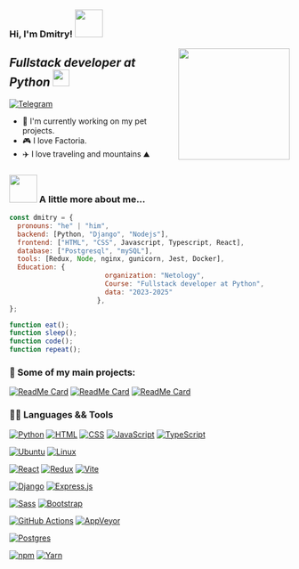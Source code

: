 
<h3> Hi, I'm Dmitry!
<img src="https://media.giphy.com/media/mGcNjsfWAjY5AEZNw6/giphy.gif" width="50">
</h3>
<img align='right' src="https://i.pinimg.com/originals/ed/ec/57/edec57b70e496d6310c0ba533909acb2.gif" width="200" border-radius="50%">
<h2>
<em>Fullstack developer at Python
<img src="https://media.giphy.com/media/WUlplcMpOCEmTGBtBW/giphy.gif" width="30"></em>
</h2>

[![Telegram](https://img.shields.io/badge/Telegram-2CA5E0?logo=telegram&logoColor=white)](https://t.me/dmi_gwa)

- :dart: I'm currently working on my pet projects.
- :video_game: I love Factoria.
- :airplane: I love traveling and mountains :mountain:


### <img src="https://media.giphy.com/media/VgCDAzcKvsR6OM0uWg/giphy.gif" width="50"> A little more about me...  

```javascript
const dmitry = {
  pronouns: "he" | "him",
  backend: [Python, "Django", "Nodejs"],
  frontend: ["HTML", "CSS", Javascript, Typescript, React],
  database: ["Postgresql", "mySQL"],
  tools: [Redux, Node, nginx, gunicorn, Jest, Docker],
  Education: {
                        organization: "Netology",
                        Course: "Fullstack developer at Python",
                        data: "2023-2025"
                      },
};

function eat();
function sleep();
function code();
function repeat();
```

### 🚀 Some of my main projects:

[![ReadMe Card](https://github-readme-stats.vercel.app/api/pin/?username=dim4ik1985&repo=myCloud)](https://github.com/dim4ik1985/myCloud)
[![ReadMe Card](https://github-readme-stats.vercel.app/api/pin/?username=dim4ik1985&repo=films-search)](https://github.com/dim4ik1985/films-search)
[![ReadMe Card](https://github-readme-stats.vercel.app/api/pin/?username=dim4ik1985&repo=note_flow)](https://github.com/dim4ik1985/note_flow)



### 👩‍💻 Languages && Tools
[![Python](https://img.shields.io/badge/Python-3776AB?logo=python&logoColor=fff)](#)
[![HTML](https://img.shields.io/badge/HTML-%23E34F26.svg?logo=html5&logoColor=white)](#)
[![CSS](https://img.shields.io/badge/CSS-1572B6?logo=css3&logoColor=fff)](#)
[![JavaScript](https://img.shields.io/badge/JavaScript-F7DF1E?logo=javascript&logoColor=000)](#)
[![TypeScript](https://img.shields.io/badge/TypeScript-3178C6?logo=typescript&logoColor=fff)](#)

[![Ubuntu](https://img.shields.io/badge/Ubuntu-E95420?logo=ubuntu&logoColor=white)](#)
[![Linux](https://img.shields.io/badge/Linux-FCC624?logo=linux&logoColor=black)](#)

[![React](https://img.shields.io/badge/React-%2320232a.svg?logo=react&logoColor=%2361DAFB)](#)
[![Redux](https://img.shields.io/badge/Redux-764ABC?logo=redux&logoColor=fff)](#)
[![Vite](https://img.shields.io/badge/Vite-646CFF?logo=vite&logoColor=fff)](#)

[![Django](https://img.shields.io/badge/Django-%23092E20.svg?logo=django&logoColor=white)](#)
[![Express.js](https://img.shields.io/badge/Express.js-%23404d59.svg?logo=express&logoColor=%2361DAFB)](#)

[![Sass](https://img.shields.io/badge/Sass-C69?logo=sass&logoColor=fff)](#)
[![Bootstrap](https://img.shields.io/badge/Bootstrap-7952B3?logo=bootstrap&logoColor=fff)](#)

[![GitHub Actions](https://img.shields.io/badge/GitHub_Actions-2088FF?logo=github-actions&logoColor=white)](#)
[![AppVeyor](https://img.shields.io/badge/AppVeyor-00B3E0?logo=appveyor&logoColor=fff)](#)

[![Postgres](https://img.shields.io/badge/Postgres-%23316192.svg?logo=postgresql&logoColor=white)](#)

[![npm](https://img.shields.io/badge/npm-CB3837?logo=npm&logoColor=fff)](#)
[![Yarn](https://img.shields.io/badge/Yarn-2C8EBB?logo=yarn&logoColor=fff)](#)




        



<!--
**dim4ik1985/dim4ik1985** is a ✨ _special_ ✨ repository because its `README.md` (this file) appears on your GitHub profile.

Here are some ideas to get you started:

- 🔭 I’m currently working on ...
- 🌱 I’m currently learning ...
- 👯 I’m looking to collaborate on ...
- 🤔 I’m looking for help with ...
- 💬 Ask me about ...
- 📫 How to reach me: ...
- 😄 Pronouns: ...
- ⚡ Fun fact: ...
-->
